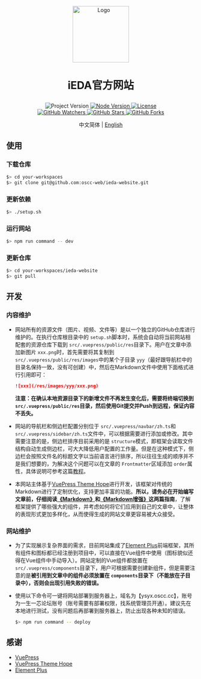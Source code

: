 <p align="center">
    <img alt="Logo" src="https://github.com/oscc-web/ieda-website-resources/blob/main/images/logo/logo.png" width="150">
</p>

<h1>
    <p align="center">iEDA官方网站</p>
</h1>

<p align="center">
    <a title="Project Version">
        <img alt="Project Version" src="https://img.shields.io/badge/version-1.0.0-brightgreen" />
    </a>
        <a title="Node Version" target="_blank" href="https://nodejs.org">
        <img alt="Node Version" src="https://img.shields.io/badge/Node-%3E%3D16.19.1-blue" />
    </a>
    <a title="License" target="_blank" href="https://github.com/oscc-web/ieda-website/blob/master/LICENSE">
        <img alt="License" src="https://img.shields.io/github/license/oscc-web/ieda-website.svg" />
    </a>
    <br/>
    <a title="GitHub Watchers" target="_blank" href="https://github.com/oscc-web/ieda-website/watchers">
        <img alt="GitHub Watchers" src="https://img.shields.io/github/watchers/oscc-web/ieda-website.svg?label=Watchers&style=social" />
    </a>
    <a title="GitHub Stars" target="_blank" href="https://github.com/oscc-web/ieda-website/stargazers">
        <img alt="GitHub Stars" src="https://img.shields.io/github/stars/oscc-web/ieda-website.svg?label=Stars&style=social" />
    </a>
    <a title="GitHub Forks" target="_blank" href="https://github.com/oscc-web/ieda-website/network/members">
        <img alt="GitHub Forks" src="https://img.shields.io/github/forks/oscc-web/ieda-website.svg?label=Forks&style=social" />
    </a>
</p>

<p align="center">中文简体 | <a title="English" href="README.md">English</a></p>

## 使用

### 下载仓库

```sh
$> cd your-workspaces
$> git clone git@github.com:oscc-web/ieda-website.git
```

### 更新依赖

```sh
$> ./setup.sh
```

### 运行网站

```sh
$> npm run command -- dev
```

### 更新仓库

```sh
$> cd your-workspaces/ieda-website
$> git pull
```

## 开发

### 内容维护

- 网站所有的资源文件（图片、视频、文件等）是以一个独立的GitHub仓库进行维护的。在执行仓库根目录中的 `setup.sh`脚本时，系统会自动将当前网站相配套的资源仓库下载到 `src/.vuepress/public/res`目录下。用户在文章中添加新图片 `xxx.png`时，首先需要将其复制到 `src/.vuepress/public/res/images`中的某个子目录 `yyy`（最好跟导航栏中的目录名保持一致，没有可创建）中，然后在Markdown文件中使用下面格式进行引用即可：

  ```md
  ![xxx](/res/images/yyy/xxx.png)
  ```

  **注意：在确认本地资源目录下的新增文件不再发生变化后，需要将终端切换到 `src/.vuepress/public/res`目录，然后使用Git提交并Push到远程，保证内容不丢失。**
- 网站的导航栏和侧边栏配置分别位于 `src/.vuepress/navbar/zh.ts`和 `src/.vuepress/sidebar/zh.ts`文件中，可以根据需要进行添加或修改。其中需要注意的是，侧边栏排序目前采用的是 `structure`模式，即框架会读取文件结构自动生成侧边栏，可大大降低用户配置的工作量。但是在这种模式下，侧边栏会按照文件名的标题文字以当前语言进行排序，所以往往生成的顺序并不是我们想要的，为解决这个问题可以在文章的 `Frontmatter`区域添加 `order`属性，具体说明可参考这篇[教程](https://theme-hope.vuejs.press/zh/guide/layout/sidebar.html#自动生成侧边栏)。
- 本网站主体基于[VuePress Theme Hope](https://theme-hope.vuejs.press)进行开发，该框架对传统的Markdown进行了定制优化，支持更加丰富的功能。**所以，请务必在开始编写文章前，仔细阅读[《Markdown》](https://theme-hope.vuejs.press/zh/guide/get-started/markdown.html)和[《Markdown增强》](https://theme-hope.vuejs.press/zh/guide/markdown)这两篇指南**，了解框架提供了哪些强大的组件，并考虑如何将它们应用到自己的文章中，让整体的表现形式更加多样化，从而使得生成的网站文章更容易被大众接受。

### 网站维护

- 为了实现展示复杂界面的需求，目前网站集成了[Element Plus](https://element-plus.gitee.io/en-US)前端框架，其所有组件和图标都已经注册到项目中，可以直接在Vue组件中使用（图标貌似还得在Vue组件中手动导入）。网站定制的Vue组件都放置在 `src/.vuepress/components`目录下，用户可根据需要创建新组件，但是需要注意的是**被引用到文章中的组件必须放置在 `components`目录下（不能放在子目录中），否则会出现引用失败的错误。**
- 使用以下命令可一键将网站部署到服务器上，域名为【ysyx.oscc.cc】，账号为一生一芯论坛账号（账号需要有部署权限，找系统管理员开通）。建议先在本地进行测试，没有问题后再部署到服务器上，防止出现各种未知的错误。

  ```sh
  $> npm run command -- deploy
  ```

## 感谢

- [VuePress](https://vuepress.vuejs.org)
- [VuePress Theme Hope](https://theme-hope.vuejs.press)
- [Element Plus](https://element-plus.gitee.io/en-US)
